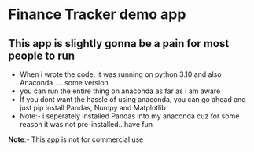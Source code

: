 # Finance Tracker demo app
## This app is slightly gonna be a pain for most people to run

- When i wrote the code, it was running on python 3.10 and also Anaconda .... some version
- you can run the entire thing on anaconda as far as i am aware
- If you dont want the hassle of using anaconda, you can go ahead and just pip install Pandas, Numpy and Matplotlib
- Note:- i seperately installed Pandas into my anaconda cuz for some reason it was not pre-installed...have fun

**Note**:- This app is not for commercial use